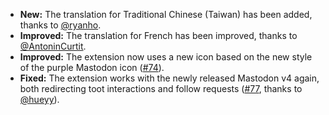* **New:** The translation for Traditional Chinese (Taiwan) has been added, thanks to [@ryanho](https://github.com/ryanho).
* **Improved:** The translation for French has been improved, thanks to [@AntoninCurtit](https://github.com/AntoninCurtit).
* **Improved:** The extension now uses a new icon based on the new style of the purple Mastodon icon ([#74](https://github.com/rugk/mastodon-simplified-federation/issues/74)).
* **Fixed:** The extension works with the newly released Mastodon v4 again, both redirecting toot interactions and follow requests ([#77](https://github.com/rugk/mastodon-simplified-federation/issues/77), thanks to [@hueyy](https://github.com/hueyy)).
